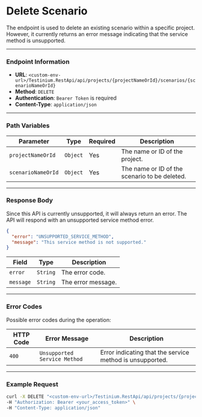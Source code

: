 # Delete Scenario

The endpoint is used to delete an existing scenario within a specific project. However, it currently returns an error message indicating that the service method is unsupported.

***

### Endpoint Information

* **URL**: `<custom-env-url>/Testinium.RestApi/api/projects/{projectNameOrId}/scenarios/{scenarioNameOrId}`
* **Method**: `DELETE`
* **Authentication**: `Bearer Token` is required
* **Content-Type**: `application/json`

***

### Path Variables

| Parameter          | Type     | Required | Description                                   |
| ------------------ | -------- | -------- | --------------------------------------------- |
| `projectNameOrId`  | `Object` | Yes      | The name or ID of the project.                |
| `scenarioNameOrId` | `Object` | Yes      | The name or ID of the scenario to be deleted. |

***

### Response Body

Since this API is currently unsupported, it will always return an error. The API will respond with an unsupported service method error.

```json
{
  "error": "UNSUPPORTED_SERVICE_METHOD",
  "message": "This service method is not supported."
}
```

| Field     | Type     | Description        |
| --------- | -------- | ------------------ |
| `error`   | `String` | The error code.    |
| `message` | `String` | The error message. |

***

### Error Codes

Possible error codes during the operation:

| HTTP Code | Error Message                | Description                                              |
| --------- | ---------------------------- | -------------------------------------------------------- |
| `400`     | `Unsupported Service Method` | Error indicating that the service method is unsupported. |

***

### Example Request

```bash
curl -X DELETE "<custom-env-url>/Testinium.RestApi/api/projects/{projectNameOrId}/scenarios/{scenarioNameOrId}" \
-H "Authorization: Bearer <your_access_token>" \
-H "Content-Type: application/json"
```

